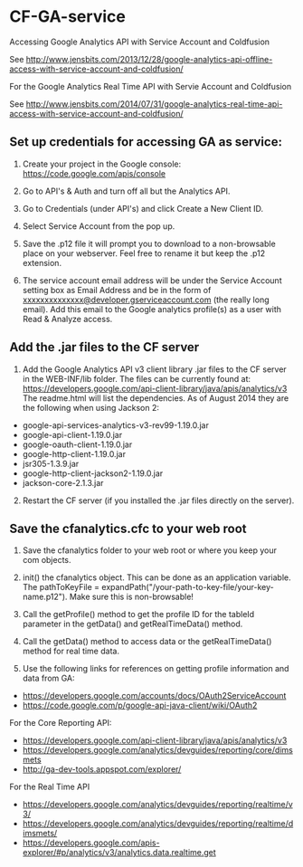 CF-GA-service
=============

Accessing Google Analytics API with Service Account and Coldfusion

See http://www.jensbits.com/2013/12/28/google-analytics-api-offline-access-with-service-account-and-coldfusion/

For the Google Analytics Real Time API with Servie Account and Coldfusion

See http://www.jensbits.com/2014/07/31/google-analytics-real-time-api-access-with-service-account-and-coldfusion/

Set up credentials for accessing GA as service:
-----------------------------------------------

1. Create your project in the Google console: https://code.google.com/apis/console

2. Go to API's & Auth and turn off all but the Analytics API.

3. Go to Credentials (under API's) and click Create a New Client ID.

4. Select Service Account from the pop up.

5. Save the .p12 file it will prompt you to download to a non-browsable place on your webserver. Feel free to rename it but keep the .p12 extension.

6. The service account email address will be under the Service Account setting box as Email Address and be in the form of xxxxxxxxxxxxxx@developer.gserviceaccount.com (the really long email). Add this email to the Google analytics profile(s) as a user with Read & Analyze access.

Add the .jar files to the CF server
-----------------------------------

1. Add the Google Analytics API v3 client library .jar files to the CF server in the WEB-INF/lib folder. The files can be currently found at: https://developers.google.com/api-client-library/java/apis/analytics/v3 The readme.html will list the dependencies. As of August 2014 they are the following when using Jackson 2:
  * google-api-services-analytics-v3-rev99-1.19.0.jar
  * google-api-client-1.19.0.jar
  * google-oauth-client-1.19.0.jar
  * google-http-client-1.19.0.jar
  * jsr305-1.3.9.jar
  * google-http-client-jackson2-1.19.0.jar
  * jackson-core-2.1.3.jar

2. Restart the CF server (if you installed the .jar files directly on the server).

Save the cfanalytics.cfc to your web root
-----------------------------------------

1. Save the cfanalytics folder to your web root or where you keep your com objects.

2. init() the cfanalytics object. This can be done as an application variable. The pathToKeyFile = expandPath("/your-path-to-key-file/your-key-name.p12"). Make sure this is non-browsable!

3. Call the getProfile() method to get the profile ID for the tableId parameter in the getData() and getRealTimeData() method.

4. Call the getData() method to access data or the getRealTimeData() method for real time data.

5. Use the following links for references on getting profile information and data from GA:
  * https://developers.google.com/accounts/docs/OAuth2ServiceAccount
  * https://code.google.com/p/google-api-java-client/wiki/OAuth2
  
  For the Core Reporting API:
  * https://developers.google.com/api-client-library/java/apis/analytics/v3
  * https://developers.google.com/analytics/devguides/reporting/core/dimsmets
  * http://ga-dev-tools.appspot.com/explorer/
  
  For the Real Time API
  * https://developers.google.com/analytics/devguides/reporting/realtime/v3/
  * https://developers.google.com/analytics/devguides/reporting/realtime/dimsmets/
  * https://developers.google.com/apis-explorer/#p/analytics/v3/analytics.data.realtime.get

